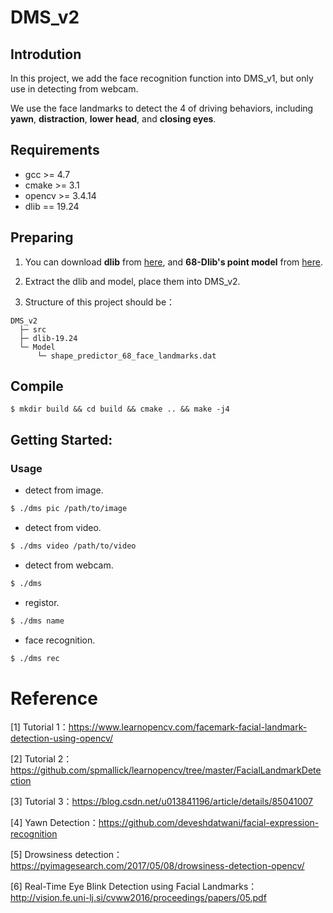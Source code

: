 # DMS_v2
## Introdution
In this project, we add the face recognition function into DMS_v1, but only use in detecting from webcam.

We use the face landmarks to detect the 4 of driving behaviors, including **yawn**, **distraction**, **lower head**, and **closing eyes**.

## Requirements
- gcc >= 4.7
- cmake >= 3.1
- opencv >= 3.4.14
- dlib == 19.24

## Preparing
1. You can download **dlib** from [here](http://dlib.net/), and **68-Dlib's point model** from [here](https://github.com/davisking/dlib-models/blob/master/shape_predictor_68_face_landmarks.dat.bz2).

2. Extract the dlib and model, place them into DMS_v2. 
3. Structure of this project should be：
```
DMS_v2
  ├─ src
  ├─ dlib-19.24
  └─ Model
      └─ shape_predictor_68_face_landmarks.dat
```

## Compile
    $ mkdir build && cd build && cmake .. && make -j4

## Getting Started:
### Usage
* detect from image.
```bash
$ ./dms pic /path/to/image
```
* detect from video.
```bash
$ ./dms video /path/to/video
```
* detect from webcam.
```bash
$ ./dms
```
* registor.
```bash
$ ./dms name
```
* face recognition.
```bash
$ ./dms rec
```


# Reference
[1] Tutorial 1：<https://www.learnopencv.com/facemark-facial-landmark-detection-using-opencv/>

[2] Tutorial 2：<https://github.com/spmallick/learnopencv/tree/master/FacialLandmarkDetection>

[3] Tutorial 3：<https://blog.csdn.net/u013841196/article/details/85041007>

[4] Yawn Detection：<https://github.com/deveshdatwani/facial-expression-recognition>

[5] Drowsiness detection：<https://pyimagesearch.com/2017/05/08/drowsiness-detection-opencv/>

[6] Real-Time Eye Blink Detection using Facial Landmarks：<http://vision.fe.uni-lj.si/cvww2016/proceedings/papers/05.pdf>

